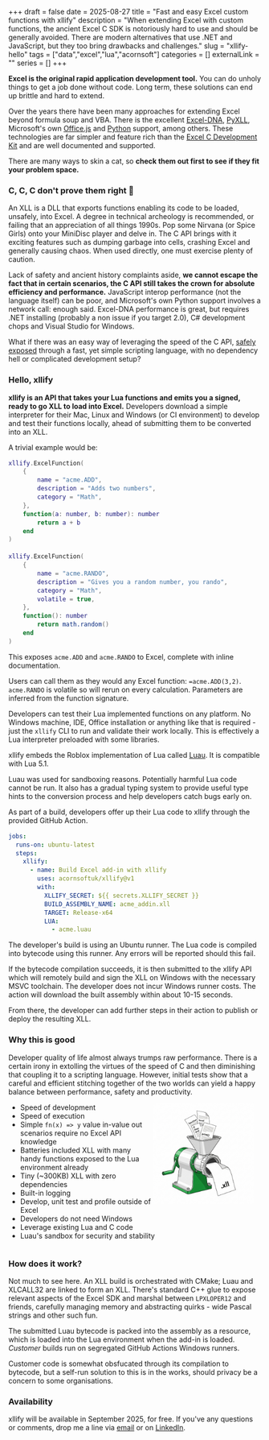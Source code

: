 +++ 
draft = false
date = 2025-08-27
title = "Fast and easy Excel custom functions with xllify"
description = "When extending Excel with custom functions, the ancient Excel C SDK is notoriously hard to use and should be generally avoided. There are modern alternatives that use .NET and JavaScript, but they too bring drawbacks and challenges."
slug = "xllify-hello"
tags = ["data","excel","lua","acornsoft"]
categories = []
externalLink = ""
series = []
+++

**Excel is the original rapid application development tool.** You can do unholy things to get a job done without code. Long term, these solutions can end up brittle and hard to extend.

Over the years there have been many approaches for extending Excel beyond formula soup and VBA. There is the excellent [Excel-DNA](https://excel-dna.net/), [PyXLL](https://www.pyxll.com/), Microsoft's own [Office.js](https://learn.microsoft.com/en-us/office/dev/add-ins/reference/overview/excel-add-ins-reference-overview) and [Python](https://support.microsoft.com/en-gb/office/introduction-to-python-in-excel-55643c2e-ff56-4168-b1ce-9428c8308545) support, among others. These technologies are far simpler and feature rich than the [Excel C Development Kit](https://docs.microsoft.com/en-us/office/client-developer/excel/welcome-to-the-excel-software-development-kit) and are well documented and supported.

There are many ways to skin a cat, so **check them out first to see if they fit your problem space.**

### C, C, C don't prove them right 🎵

An XLL is a DLL that exports functions enabling its code to be loaded, unsafely, into Excel. A degree in technical archeology is recommended, or failing that an appreciation of all things 1990s. Pop some Nirvana (or Spice Girls) onto your MiniDisc player and delve in. The C API brings with it exciting features such as dumping garbage into cells, crashing Excel and generally causing chaos. When used directly, one must exercise plenty of caution.

Lack of safety and ancient history complaints aside, **we cannot escape the fact that in certain scenarios, the C API still takes the crown for absolute efficiency and performance.** JavaScript interop performance (not the language itself) can be poor, and Microsoft's own Python support involves a network call: enough said. Excel-DNA performance is great, but requires .NET installing (probably a non issue if you target 2.0), C# development chops and Visual Studio for Windows.

What if there was an easy way of leveraging the speed of the C API, [safely exposed](https://luau.org/sandbox) through a fast, yet simple scripting language, with no dependency hell or complicated development setup?

### Hello, xllify

**xllify is an API that takes your Lua functions and emits you a signed, ready to go XLL to load into Excel.** Developers download a simple interpreter for their Mac, Linux and Windows (or CI environment) to develop and test their functions locally, ahead of submitting them to be converted into an XLL.

A trivial example would be:

```lua
xllify.ExcelFunction(
    {
        name = "acme.ADD",
        description = "Adds two numbers",
        category = "Math",
    },
    function(a: number, b: number): number
        return a + b
    end
)

xllify.ExcelFunction(
    {
        name = "acme.RANDO",
        description = "Gives you a random number, you rando",
        category = "Math",
        volatile = true,
    },
    function(): number
        return math.random()
    end
)
```

This exposes `acme.ADD` and `acme.RANDO` to Excel, complete with inline documentation.

Users can call them as they would any Excel function: `=acme.ADD(3,2)`. `acme.RANDO` is volatile so will rerun on every calculation. Parameters are inferred from the function signature.

Developers can test their Lua implemented functions on any platform. No Windows machine, IDE, Office installation or anything like that is required - just the `xllify` CLI to run and validate their work locally. This is effectively a Lua interpreter preloaded with some libraries.

xllify embeds the Roblox implementation of Lua called [Luau](https://luau.org/library). It is compatible with Lua 5.1.

Luau was used for sandboxing reasons. Potentially harmful Lua code cannot be run. It also has a gradual typing system to provide useful type hints to the conversion process and help developers catch bugs early on.

As part of a build, developers offer up their Lua code to xllify through the provided GitHub Action.

```yaml
jobs:
  runs-on: ubuntu-latest
  steps:
    xllify:
      - name: Build Excel add-in with xllify
        uses: acornsoftuk/xllify@v1
        with:
          XLLIFY_SECRET: ${{ secrets.XLLIFY_SECRET }}
          BUILD_ASSEMBLY_NAME: acme_addin.xll
          TARGET: Release-x64
          LUA:
            - acme.luau
```

The developer's build is using an Ubuntu runner. The Lua code is compiled into bytecode using this runner. Any errors will be reported should this fail.

If the bytecode compilation succeeds, it is then submitted to the xllify API which will remotely build and sign the XLL on Windows with the necessary MSVC toolchain. The developer does not incur Windows runner costs. The action will download the built assembly within about 10-15 seconds.

From there, the developer can add further steps in their action to publish or deploy the resulting XLL.

### Why this is good

Developer quality of life almost always trumps raw performance. There is a certain irony in extolling the virtues of the speed of C and then diminishing that coupling it to a scripting language. However, initial tests show that a careful and efficient stitching together of the two worlds can yield a happy balance between performance, safety and productivity.

<style>
 .image-float-left {
    float: right;
    padding-right:15px;
    max-width: 40%;
    height: auto;
 }
  .clearfix::after {
     content: "";
     display: table;
     clear: both;
 }
</style>

<div class="clearfix">
<img src="./mincer.png" class="image-float-left" alt="Luau in, xll out">
<ul>
<li>Speed of development
<li>Speed of execution
<li>Simple <code>fn(x) => y</code> value in-value out scenarios require no Excel API knowledge
<li>Batteries included XLL with many handy functions exposed to the Lua environment already
<li>Tiny (~300KB) XLL with zero dependencies
<li>Built-in logging
<li>Develop, unit test and profile outside of Excel
<li>Developers do not need Windows
<li>Leverage existing Lua and C code
<li>Luau's sandbox for security and stability
</ul>
</div>

### How does it work?

Not much to see here. An XLL build is orchestrated with CMake; Luau and XLCALL32 are linked to form an XLL. There's standard C++ glue to expose relevant aspects of the Excel SDK and marshal between `LPXLOPER12` and friends, carefully managing memory and abstracting quirks - wide Pascal strings and other such fun.

The submitted Luau bytecode is packed into the assembly as a resource, which is loaded into the Lua environment when the add-in is loaded. _Customer_ builds run on segregated GitHub Actions Windows runners.

Customer code is somewhat obsfucated through its compilation to bytecode, but a self-run solution to this is in the works, should privacy be a concern to some organisations.

### Availability

xllify will be available in September 2025, for free. If you've any questions or comments, drop me a line via [email](mailto:alex@acornsoft.uk) or on [LinkedIn](https://www.linkedin.com/in/alexjreid/).

